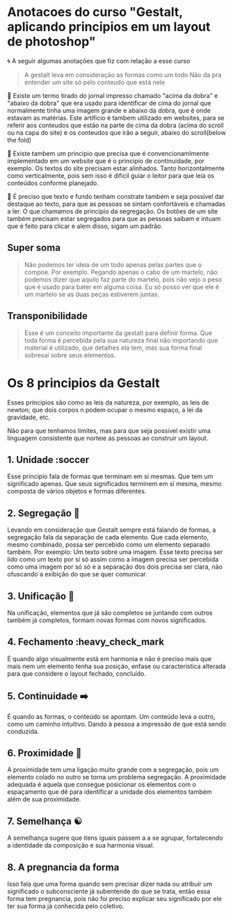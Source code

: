 # Anotacoes do curso "Gestalt, aplicando principios em um layout de photoshop"
:cyclone: A seguir algumas anotações que fiz com relação a esse curso

>A gestalt leva em consideração as formas como um todo
Não da pra entender um site só pelo conteudo que está nele

:newspaper: Existe um termo tirado do jornal impresso chamado "acima da dobra" e "abaixo da dobra" que era usado para identificar de cima do jornal que normalmente tinha uma imagem grande e abaixo da dobra, que é onde estavam as matérias. Este artificio é tambem utilizado em websites, para se referir aos conteudos que estão na parte de cima da dobra (acima do scroll ou na capa do site) e os conteudos que irão a seguir, abaixo do scroll(below the fold)


:triangular_ruler: Existe tambem um principio que precisa que é convencionamlmente implementado em um website que é o principio de continuidade, por exemplo. Os textos do site precisam estar alinhados. Tanto horizontalmente como verticalmente, pois sem isso é dificil guiar o leitor para que leia os conteúdos conforme planejado.

:flashlight: É preciso que texto e fundo tenham constrate também e seja possível dar destaque ao texto, para que as pessoas se sintam confortáveis e chamadas a ler. O que chamamos de principio da segregação. Os botões de um site também precisam estar segregados para que as pessoas saibam e intuam que é feito para clicar e alem disso, sigam um padrão.

## Super soma
>Não podemos ter ideia de um todo apenas pelas partes que o compoe. Por exemplo. Pegando apenas o cabo de um martelo, não podemos dizer que aquilo faz parte do martelo, pois não vejo o peso que é usado para bater em alguma coisa. Eu só posso ver que ele é um martelo se as duas peças estiverem juntas.

## Transponibilidade
>Esse é um conceito importante da gestalt para definir forma. Que toda forma é percebida pela sua natureza final não importando que material é utilizado, que detalhes ela tem, mas sua forma final sobresai sobre seus elementos.

# Os 8 principios da Gestalt

Esses principios são como as leis da natureza, por exemplo, as leis de newton; que dois corpos n podem ocupar o mesmo espaço, a lei da gravidade, etc.

Não para que tenhamos limites, mas para que seja possivel existir uma linguagem consistente que norteie as pessoas ao construir um layout.

## 1. Unidade :soccer

Esse principio fala de formas que terminam em sí mesmas. Que tem um significado apenas. Que seus significados terminem em sí mesma, mesmo composta de vários objetos e formas diferentes.

## 2. Segregação :chocolate_bar:

Levando em consideração que Gestalt sempre está falando de formas, a segregação fala da separação de cada elemento. Que cada elemento, mesmo combinado, possa ser percebido como um elemento separado também. Por exemplo: Um texto sobre uma imagem. Esse texto precisa ser lido como um texto por sí só assim como a imagem precisa ser percebida como uma imagem por só só e a separação dos dois precisa ser clara, não ofuscando a exibição do que se quer comunicar.

## 3. Unificação :name_badge:

Na unificação, elementos que já são completos se juntando com outros também já completos, formam novas formas com novos significados.

## 4. Fechamento :heavy_check_mark

É quando algo visualmente está em harmonia e não é preciso mais que mais nem um elemento tenha sua posição, enfase ou característica alterada para que considere o layout fechado, concluído.

## 5. Continuidade :arrow_right:

É quando as formas, o conteúdo se apontam. Um conteúdo leva a outro, como um caminho intuitivo. Dando à pessoa a impressão de que está sendo conduzida.

## 6. Proximidade :restroom:

A proximidade tem uma ligação muito grande com a segregação, pois um elemento colado no outro se torna um problema segregação. A proximidade adequada é aquela que consegue posicionar os elementos com o espaçamento que dê para identificar a unidade dos elementos também além de sua proximidade.

## 7. Semelhança :yin_yang:

A semelhança sugere que itens iguais passem a a se agrupar, fortalecendo  a identidade da composição e sua harmonia visual.

## 8. A pregnancia da forma

Isso fala que uma forma quando sem precisar dizer nada ou atribuir um significado o subconsciente já subentende do que se trata, então essa forma tem pregnancia, pois não foi preciso explicar seu significado por ele ter sua forma já conhecida pelo coletivo.

